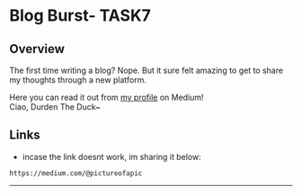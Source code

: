 # Blog Burst- TASK7

## Overview
The first time writing a blog? Nope. But it sure felt amazing to get to share my thoughts through a new platform.

Here you can read it out from [my profile](https://medium.com/@pictureofapic) on Medium!  
Ciao, Durden The Duck~

## Links
- incase the link doesnt work, im sharing it below:

```
https://medium.com/@pictureofapic
```
---